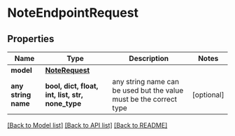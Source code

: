 # NoteEndpointRequest


## Properties
Name | Type | Description | Notes
------------ | ------------- | ------------- | -------------
**model** | [**NoteRequest**](NoteRequest.md) |  | 
**any string name** | **bool, dict, float, int, list, str, none_type** | any string name can be used but the value must be the correct type | [optional]

[[Back to Model list]](../README.md#documentation-for-models) [[Back to API list]](../README.md#documentation-for-api-endpoints) [[Back to README]](../README.md)


